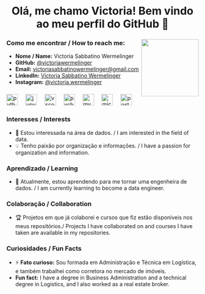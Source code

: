 <br clear="both">

<h1 align="center">Olá, me chamo Victoria! Bem vindo ao meu perfil do GitHub 👋</h1>

###

<img align="right" height="150" src="https://user-images.githubusercontent.com/74038190/216656993-2f7ade25-348a-4925-95a8-fba437ed9bcd.gif"  />


### Como me encontrar / How to reach me:
- **Nome / Name:** Victoria Sabbatino Wermelinger
- **GitHub:** [@victoriawermelinger](https://github.com/victoriawermelinger)
- **Email:** [victoriasabbatinowermelinger@gmail.com](mailto:victoriasabbatinowermelinger@gmail.com)
- **LinkedIn:** [Victoria Sabbatino Wermelinger](https://www.linkedin.com/in/victoria-sabbatino-wermelinger-6b582247/)
- **Instagram:** [@victoria.wermelinger](https://www.instagram.com/victoria.wermelinger)

###

<div align="left">
  <img src="https://cdn.jsdelivr.net/gh/devicons/devicon/icons/python/python-original.svg" height="30" alt="python logo"  />
  <img width="12" />
  <img src="https://cdn.jsdelivr.net/gh/devicons/devicon/icons/jupyter/jupyter-original.svg" height="30" alt="jupyter logo"  />
  <img width="12" />
  <img src="https://cdn.jsdelivr.net/gh/devicons/devicon/icons/vscode/vscode-original.svg" height="30" alt="vscode logo"  />
  <img width="12" />
  <img src="https://cdn.jsdelivr.net/gh/devicons/devicon/icons/pycharm/pycharm-original.svg" height="30" alt="pycharm logo"  />
  <img width="12" />
  <img src="https://cdn.jsdelivr.net/gh/devicons/devicon/icons/mysql/mysql-original.svg" height="30" alt="mysql logo"  />
  <img width="12" />
  <img src="https://cdn.jsdelivr.net/gh/devicons/devicon/icons/microsoftsqlserver/microsoftsqlserver-plain.svg" height="30" alt="microsoftsqlserver logo"  />
  <img width="12" />
  <img src="https://cdn.jsdelivr.net/gh/devicons/devicon/icons/postgresql/postgresql-original.svg" height="30" alt="postgresql logo"  />
</div>

###
### Interesses / Interests
- 👀 Estou interessada na área de dados. / I am interested in the field of data.
- 💡 Tenho paixão por organização e informações. / I have a passion for organization and information.

### Aprendizado / Learning
- 🌱 Atualmente, estou aprendendo para me tornar uma engenheira de dados. / I am currently learning to become a data engineer.

### Colaboração / Collaboration
- 🏆 Projetos em que já colaborei e cursos que fiz estão disponíveis nos meus repositórios./
   Projects I have collaborated on and courses I have taken are available in my repositories.

### Curiosidades / Fun Facts
- ⚡ **Fato curioso:** Sou formada em Administração e Técnica em Logística, e também trabalhei como corretora no mercado de imóveis. 
-  **Fun fact:** I have a degree in Business Administration and a technical degree in Logistics, and I also worked as a real estate broker.
